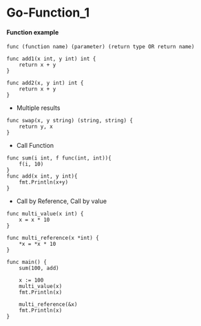 # Go-Function_1

#### Function example
```
func (function name) (parameter) (return type OR return name)

func add1(x int, y int) int {
	return x + y
}

func add2(x, y int) int {
	return x + y
}
```

* Multiple results
```
func swap(x, y string) (string, string) {
	return y, x
}
```

* Call Function
```
func sum(i int, f func(int, int)){
	f(i, 10)
}
func add(x int, y int){
	fmt.Println(x+y)
}
```

* Call by Reference, Call by value
```
func multi_value(x int) {
	x = x * 10
}

func multi_reference(x *int) {
	*x = *x * 10
}

func main() {
	sum(100, add)

	x := 100
	multi_value(x)
	fmt.Println(x)

	multi_reference(&x)
	fmt.Println(x)
}

```
